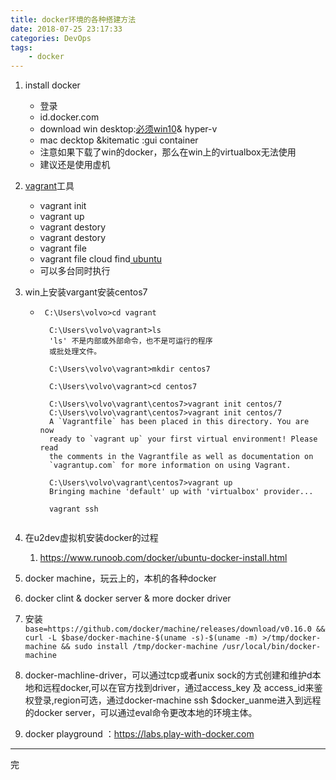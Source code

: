 ```yaml
---
title: docker环境的各种搭建方法
date: 2018-07-25 23:17:33
categories: DevOps
tags:
    - docker
---
```

1. install docker
    - 登录
    - id.docker.com
    - download win desktop:[必须win10](https://docs.docker.com/docker-for-windows/install/)& hyper-v
    - mac decktop &kitematic :gui container
    - 注意如果下载了win的docker，那么在win上的virtualbox无法使用
    - 建议还是使用虚机
    <!-- more -->
2. [vagrant](https://www.vagrantup.com/)工具
    - vagrant init
    - vagrant up
    - vagrant destory
    - vagrant destory
    - vagrant file
    - vagrant file cloud find[ ubuntu](https://app.vagrantup.com/ubuntu/boxes/trusty64)
    - 可以多台同时执行

3. win上安装vargant安装centos7 
    - ```
       C:\Users\volvo>cd vagrant
        
        C:\Users\volvo\vagrant>ls
        'ls' 不是内部或外部命令，也不是可运行的程序
        或批处理文件。
        
        C:\Users\volvo\vagrant>mkdir centos7
        
        C:\Users\volvo\vagrant>cd centos7
        
        C:\Users\volvo\vagrant\centos7>vagrant init centos/7
        C:\Users\volvo\vagrant\centos7>vagrant init centos/7
        A `Vagrantfile` has been placed in this directory. You are now
        ready to `vagrant up` your first virtual environment! Please read
        the comments in the Vagrantfile as well as documentation on
        `vagrantup.com` for more information on using Vagrant.
        
        C:\Users\volvo\vagrant\centos7>vagrant up
        Bringing machine 'default' up with 'virtualbox' provider...
        
        vagrant ssh

    ```
    
4. 在u2dev虚拟机安装docker的过程
    1. https://www.runoob.com/docker/ubuntu-docker-install.html
5. docker machine，玩云上的，本机的各种docker
6. docker clint & docker server & more docker driver
7. 安装`base=https://github.com/docker/machine/releases/download/v0.16.0 &&
  curl -L $base/docker-machine-$(uname -s)-$(uname -m) >/tmp/docker-machine &&
  sudo install /tmp/docker-machine /usr/local/bin/docker-machine`
8. docker-machline-driver，可以通过tcp或者unix sock的方式创建和维护d本地和远程docker,可以在官方找到driver，通过access_key 及 access_id来鉴权登录,region可选，通过docker-machine ssh $docker_uanme进入到远程的docker server，可以通过eval命令更改本地的环境主体。
9. docker playground ：https://labs.play-with-docker.com

---
完